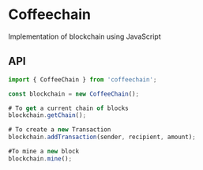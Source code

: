 # Coffeechain

Implementation of blockchain using JavaScript

## API

```js
import { CoffeeChain } from 'coffeechain';

const blockchain = new CoffeeChain();

# To get a current chain of blocks
blockchain.getChain();

# To create a new Transaction
blockchain.addTransaction(sender, recipient, amount);

#To mine a new block
blockchain.mine();
```
